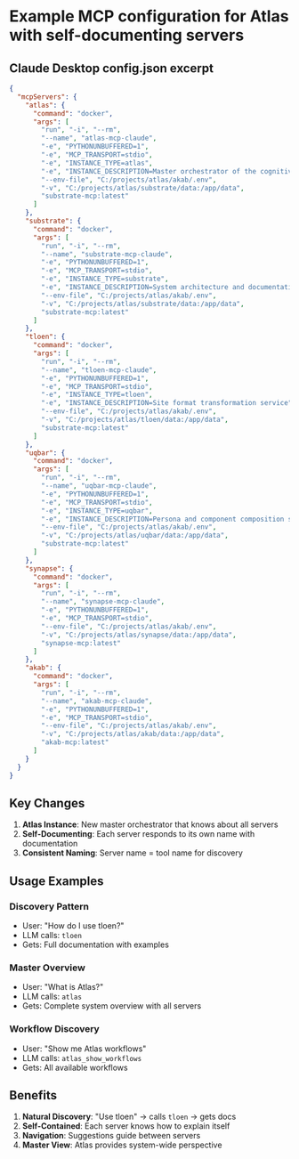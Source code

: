 # Example MCP configuration for Atlas with self-documenting servers

## Claude Desktop config.json excerpt

```json
{
  "mcpServers": {
    "atlas": {
      "command": "docker",
      "args": [
        "run", "-i", "--rm",
        "--name", "atlas-mcp-claude",
        "-e", "PYTHONUNBUFFERED=1",
        "-e", "MCP_TRANSPORT=stdio",
        "-e", "INSTANCE_TYPE=atlas",
        "-e", "INSTANCE_DESCRIPTION=Master orchestrator of the cognitive manipulation system",
        "--env-file", "C:/projects/atlas/akab/.env",
        "-v", "C:/projects/atlas/substrate/data:/app/data",
        "substrate-mcp:latest"
      ]
    },
    "substrate": {
      "command": "docker",
      "args": [
        "run", "-i", "--rm",
        "--name", "substrate-mcp-claude",
        "-e", "PYTHONUNBUFFERED=1",
        "-e", "MCP_TRANSPORT=stdio",
        "-e", "INSTANCE_TYPE=substrate",
        "-e", "INSTANCE_DESCRIPTION=System architecture and documentation server",
        "--env-file", "C:/projects/atlas/akab/.env",
        "-v", "C:/projects/atlas/substrate/data:/app/data",
        "substrate-mcp:latest"
      ]
    },
    "tloen": {
      "command": "docker",
      "args": [
        "run", "-i", "--rm",
        "--name", "tloen-mcp-claude",
        "-e", "PYTHONUNBUFFERED=1",
        "-e", "MCP_TRANSPORT=stdio",
        "-e", "INSTANCE_TYPE=tloen",
        "-e", "INSTANCE_DESCRIPTION=Site format transformation service",
        "--env-file", "C:/projects/atlas/akab/.env",
        "-v", "C:/projects/atlas/tloen/data:/app/data",
        "substrate-mcp:latest"
      ]
    },
    "uqbar": {
      "command": "docker",
      "args": [
        "run", "-i", "--rm",
        "--name", "uqbar-mcp-claude",
        "-e", "PYTHONUNBUFFERED=1",
        "-e", "MCP_TRANSPORT=stdio",
        "-e", "INSTANCE_TYPE=uqbar",
        "-e", "INSTANCE_DESCRIPTION=Persona and component composition service",
        "--env-file", "C:/projects/atlas/akab/.env",
        "-v", "C:/projects/atlas/uqbar/data:/app/data",
        "substrate-mcp:latest"
      ]
    },
    "synapse": {
      "command": "docker",
      "args": [
        "run", "-i", "--rm",
        "--name", "synapse-mcp-claude",
        "-e", "PYTHONUNBUFFERED=1",
        "-e", "MCP_TRANSPORT=stdio",
        "--env-file", "C:/projects/atlas/akab/.env",
        "-v", "C:/projects/atlas/synapse/data:/app/data",
        "synapse-mcp:latest"
      ]
    },
    "akab": {
      "command": "docker",
      "args": [
        "run", "-i", "--rm",
        "--name", "akab-mcp-claude",
        "-e", "PYTHONUNBUFFERED=1",
        "-e", "MCP_TRANSPORT=stdio",
        "--env-file", "C:/projects/atlas/akab/.env",
        "-v", "C:/projects/atlas/akab/data:/app/data",
        "akab-mcp:latest"
      ]
    }
  }
}
```

## Key Changes

1. **Atlas Instance**: New master orchestrator that knows about all servers
2. **Self-Documenting**: Each server responds to its own name with documentation
3. **Consistent Naming**: Server name = tool name for discovery

## Usage Examples

### Discovery Pattern
- User: "How do I use tloen?"
- LLM calls: `tloen` 
- Gets: Full documentation with examples

### Master Overview
- User: "What is Atlas?"
- LLM calls: `atlas`
- Gets: Complete system overview with all servers

### Workflow Discovery
- User: "Show me Atlas workflows"
- LLM calls: `atlas_show_workflows`
- Gets: All available workflows

## Benefits

1. **Natural Discovery**: "Use tloen" → calls `tloen` → gets docs
2. **Self-Contained**: Each server knows how to explain itself
3. **Navigation**: Suggestions guide between servers
4. **Master View**: Atlas provides system-wide perspective
